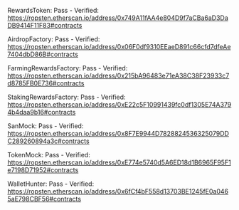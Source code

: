 RewardsToken:
Pass - Verified: https://ropsten.etherscan.io/address/0x749A11fAA4e804D9f7aCBa6aD3DaDB9414F11F83#contracts

AirdropFactory:
Pass - Verified: https://ropsten.etherscan.io/address/0x06F0df9310EEaeD891c66cfd7dfeAe7404dbD86B#contracts

FarmingRewardsFactory:
Pass - Verified: https://ropsten.etherscan.io/address/0x215bA96483e71eA38C38F23933c7d8785FB0E736#contracts

StakingRewardsFactory:
Pass - Verified: https://ropsten.etherscan.io/address/0xE22c5F10991439fc0df1305E74A3794b4daa9b16#contracts

SanMock:
Pass - Verified: https://ropsten.etherscan.io/address/0x8F7E9944D7828824536325079DDC289260894a3c#contracts

TokenMock:
Pass - Verified: https://ropsten.etherscan.io/address/0xE774e5740d5A6ED18d1B6965F95F1e7198D71952#contracts

WalletHunter:
Pass - Verified: https://ropsten.etherscan.io/address/0x6fCf4bF558d13703BE1245fE0a0465aE798CBF56#contracts
